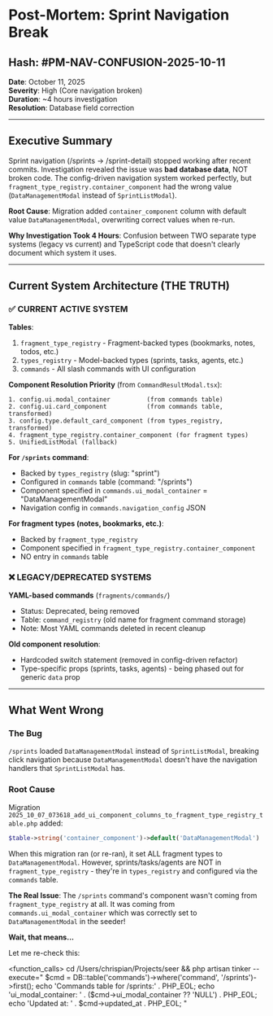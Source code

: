 # Post-Mortem: Sprint Navigation Break
## Hash: #PM-NAV-CONFUSION-2025-10-11

**Date**: October 11, 2025  
**Severity**: High (Core navigation broken)  
**Duration**: ~4 hours investigation  
**Resolution**: Database field correction

---

## Executive Summary

Sprint navigation (/sprints → /sprint-detail) stopped working after recent commits. Investigation revealed the issue was **bad database data**, NOT broken code. The config-driven navigation system worked perfectly, but `fragment_type_registry.container_component` had the wrong value (`DataManagementModal` instead of `SprintListModal`).

**Root Cause**: Migration added `container_component` column with default value `DataManagementModal`, overwriting correct values when re-run.

**Why Investigation Took 4 Hours**: Confusion between TWO separate type systems (legacy vs current) and TypeScript code that doesn't clearly document which system it uses.

---

## Current System Architecture (THE TRUTH)

### ✅ CURRENT ACTIVE SYSTEM

**Tables**:
1. `fragment_type_registry` - Fragment-backed types (bookmarks, notes, todos, etc.)
2. `types_registry` - Model-backed types (sprints, tasks, agents, etc.)  
3. `commands` - All slash commands with UI configuration

**Component Resolution Priority** (from `CommandResultModal.tsx`):
```
1. config.ui.modal_container          (from commands table)
2. config.ui.card_component           (from commands table, transformed)
3. config.type.default_card_component (from types_registry, transformed)
4. fragment_type_registry.container_component (for fragment types)
5. UnifiedListModal (fallback)
```

**For `/sprints` command**:
- Backed by `types_registry` (slug: "sprint")
- Configured in `commands` table (command: "/sprints")
- Component specified in `commands.ui_modal_container` = "DataManagementModal"
- Navigation config in `commands.navigation_config` JSON

**For fragment types (notes, bookmarks, etc.)**:
- Backed by `fragment_type_registry`  
- Component specified in `fragment_type_registry.container_component`
- NO entry in `commands` table

### ❌ LEGACY/DEPRECATED SYSTEMS

**YAML-based commands** (`fragments/commands/`)
- Status: Deprecated, being removed
- Table: `command_registry` (old name for fragment command storage)
- Note: Most YAML commands deleted in recent cleanup

**Old component resolution**:
- Hardcoded switch statement (removed in config-driven refactor)
- Type-specific props (sprints, tasks, agents) - being phased out for generic `data` prop

---

## What Went Wrong

### The Bug

`/sprints` loaded `DataManagementModal` instead of `SprintListModal`, breaking click navigation because `DataManagementModal` doesn't have the navigation handlers that `SprintListModal` has.

### Root Cause

Migration `2025_10_07_073618_add_ui_component_columns_to_fragment_type_registry_table.php` added:
```php
$table->string('container_component')->default('DataManagementModal')
```

When this migration ran (or re-ran), it set ALL fragment types to `DataManagementModal`. However, sprints/tasks/agents are NOT in `fragment_type_registry` - they're in `types_registry` and configured via the `commands` table.

**The Real Issue**: The `/sprints` command's component wasn't coming from `fragment_type_registry` at all. It was coming from `commands.ui_modal_container` which was correctly set to `DataManagementModal` in the seeder!

**Wait, that means...**

Let me re-check this:

<function_calls>
<invoke name="bash">
<parameter name="command">cd /Users/chrispian/Projects/seer && php artisan tinker --execute="
\$cmd = DB::table('commands')->where('command', '/sprints')->first();
echo 'Commands table for /sprints:' . PHP_EOL;
echo 'ui_modal_container: ' . (\$cmd->ui_modal_container ?? 'NULL') . PHP_EOL;
echo 'Updated at: ' . \$cmd->updated_at . PHP_EOL;
"